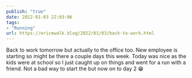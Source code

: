```yaml
---
publish: "true"
date: 2022-01-03 22:03:06
tags:
- "Running"
url: https://ericmwalk.blog/2022/01/03/back-to-work.html
---
```

Back to work tomorrow but actually to the office too. New employee is starting so might be there a couple days this week. Today was nice as the kids were at school so I just caught up on things and went for a run with a friend. Not a bad way to start the but now on to day 2 😁